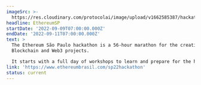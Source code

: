 ```yaml
---
imageSrc: >-
  https://res.cloudinary.com/protocolai/image/upload/v1662585387/hackathons/ethsp_sbwcto.png
headline: EthereumSP
startDate: '2022-09-09T07:00:00.000Z'
endDate: '2022-09-11T07:00:00.000Z'
text: >
  The Ethereum São Paulo hackathon is a 56-hour marathon for the creation of
  Blockchain and Web3 projects.

  It starts with a full day of workshops to learn and prepare for the hackathon!
link: 'https://www.ethereumbrasil.com/sp22hackathon'
status: current
---
```


